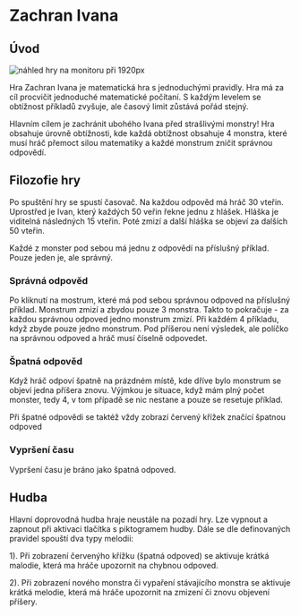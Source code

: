 
# Zachran Ivana

## Úvod

![náhled hry na monitoru při 1920px]()

Hra Zachran Ivana je matematická hra s jednoduchými pravidly. Hra má za cíl procvičit jednoduché matematické počítaní. S každým levelem se obtížnost příkladů zvyšuje, ale časový limit zůstává pořád stejný.

Hlavním cílem je zachránit ubohého Ivana před strašlivými monstry! Hra obsahuje úrovně obtížnosti, kde každá obtížnost obsahuje 4 monstra, které musí hráč přemoct silou matematiky a každé monstrum zničit správnou odpovědí.

## Filozofie hry

Po spuštění hry se spustí časovač. Na každou odpověd má hráč 30 vteřin. Uprostřed je Ivan, který každých 50 veřin řekne jednu z hlášek. Hláška je viditelná následných 15 vteřin. Poté zmizí a další hláška se objeví za dalších 50 vteřin.

Každé z monster pod sebou má jednu z odpovědí na příslušný příklad. Pouze jeden je, ale správný. 
### Správná odpověd
Po kliknutí na mostrum, které má pod sebou správnou odpoved na příslušný příklad. Monstrum zmizí a zbydou pouze 3 monstra. Takto to pokračuje - za každou správnou odpoved jedno monstrum zmizí. Při každém 4 příkladu, když zbyde pouze jedno monstrum. Pod příšerou není výsledek, ale políčko na správnou odpoved a hráč musí číselně odpovedet.
### Špatná odpověd
Když hráč odpoví špatně na prázdném místě, kde dříve bylo monstrum se objeví jedna příšera znovu. Výjmkou je situace, když mám plný počet monster, tedy 4, v tom případě se nic nestane a pouze se resetuje příklad.

Při špatné odpovědi se taktéž vždy zobrazí červený křížek značící špatnou odpoved
### Vypršení času
Vypršení času je bráno jako špatná odpoved.

## Hudba 

Hlavní doprovodná hudba hraje neustále na pozadí hry. Lze vypnout a zapnout při aktivaci tlačítka s piktogramem hudby. 
Dále se dle definovaných pravidel spouští dva typy melodii:

1). Při zobrazení červenýho křížku (špatná odpoved) se aktivuje krátká malodie, která ma hráče upozornit na chybnou odpoved.

2). Při zobrazení nového monstra či vypaření stávajícího monstra se aktivuje krátká melodie, která má hráče upozornit na zmizení či znovu objevení příšery.
